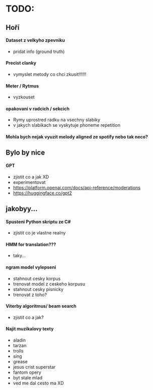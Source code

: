 # TODO:

## Hoří

#### Dataset z velkyho zpevniku
- pridat info (ground truth)

#### Precist clanky
- vymyslet metody co chci zkusit!!!!!!

#### Meter / Rytmus
- vyzkouset

#### opakovani v radcich / sekcich
- Rymy uprostred radku na vsechny slabiky
- v jakych slabikach se vyskytuje phoneme repetition

#### Mohla bych nejak vyuzit melody aligned ze spotify nebo tak neco?

## Bylo by nice

#### GPT
- zjistit co a jak XD
- experimentovat 
- https://platform.openai.com/docs/api-reference/moderations
- https://huggingface.co/gpt2

## jakobyy...

#### Spusteni Python skriptu ze C#
- zjistit co je vlastne realny

#### HMM for translation???
- taky...

#### ngram model vylepseni
- stahnout cesky korpus
- trenovat model z ceskeho korpusu
- stahnout cesky pisnicky
- trenovat z toho?

#### Viterby algoritmus/ beam search
- zjistit co a jak?

#### Najit muzikalovy texty
- aladin
- tarzan
- trolls
- sing
- grease
- jesus crist superstar
- fantom opery
- byt stale mlad
- ved me dal cesto ma XD